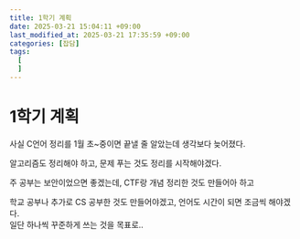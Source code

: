 ```yaml
---
title: 1학기 계획
date: 2025-03-21 15:04:11 +09:00
last_modified_at: 2025-03-21 17:35:59 +09:00
categories: [잡담]
tags:
  [
  ]
---
```

# **1학기 계획**

사실 C언어 정리를 1월 초~중이면 끝낼 줄 알았는데 생각보다 늦어졌다.<br>

알고리즘도 정리해야 하고, 문제 푸는 것도 정리를 시작해야겠다.<br>

주 공부는 보안이었으면 좋겠는데, CTF랑 개념 정리한 것도 만들어아 하고<br>

학교 공부나 추가로 CS 공부한 것도 만들어야겠고, 언어도 시간이 되면 조금씩 해야겠다.<br>
일단 하나씩 꾸준하게 쓰는 것을 목표로..